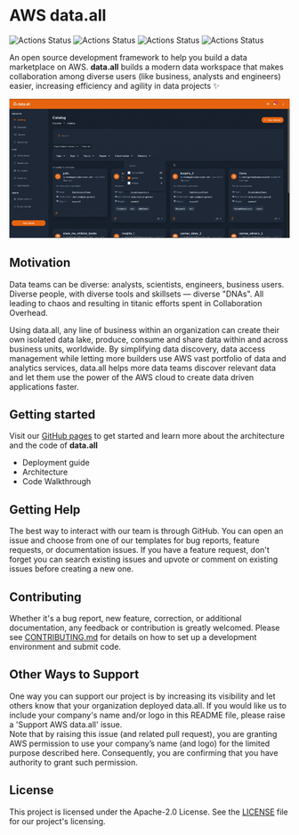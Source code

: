 # AWS data.all
![Actions Status](https://github.com/awslabs/aws-dataall/actions/workflows/minimal-security-checks.yml/badge.svg)
![Actions Status](https://github.com/awslabs/aws-dataall/actions/workflows/static-checking.yml/badge.svg)
![Actions Status](https://github.com/awslabs/aws-dataall/actions/workflows/coverage.yml/badge.svg)
![Actions Status](https://github.com/awslabs/aws-dataall/actions/workflows/validate-db-schema.yml/badge.svg)


An open source development framework to help you build a data marketplace on AWS.
**data.all** builds a modern data workspace that makes collaboration
among diverse users (like business, analysts and engineers) easier, 
increasing efficiency and agility in data projects ✨

![data.all_ui catalog](documentation/userguide/docs/pictures/catalog/catalog-ui.gif)

## Motivation

Data teams can be diverse: analysts, scientists, engineers, business users. Diverse people, with 
diverse tools and skillsets — diverse "DNAs". All leading to chaos and resulting in titanic 
efforts spent in Collaboration Overhead.

Using data.all, any line of business within an organization can create their own isolated data lake, 
produce, consume and share data within and across business units, worldwide. By simplifying data discovery, 
data access management while letting more builders use AWS vast portfolio of data and analytics services, 
data.all helps more data teams discover relevant data and let them use the power of the AWS cloud 
to create data driven applications faster.


## Getting started

Visit our [GitHub pages](https://awslabs.github.io/aws-dataall/) 
to get started and learn more about the architecture and the code of **data.all**
- Deployment guide
- Architecture
- Code Walkthrough

## Getting Help

The best way to interact with our team is through GitHub.  You can open an issue and choose from one of our templates 
for bug reports, feature requests, or documentation issues.  If you have a feature request, don't forget you can 
search existing issues and upvote or comment on existing issues before creating a new one.

## Contributing

Whether it's a bug report, new feature, correction, or additional
documentation, any feedback or contribution is greatly welcomed.
Please see [CONTRIBUTING.md](./CONTRIBUTING.md) for details 
on how to set up a development
environment and submit code.

## Other Ways to Support

One way you can support our project is by increasing its visibility and let others know that your organization 
deployed data.all.  If you would like 
us to include your company's name and/or logo in this README file, please raise a 'Support AWS data.all' issue.  
Note that 
by raising this issue (and related pull request), you are granting AWS permission to use your company’s name 
(and logo) for the limited purpose described here. Consequently, you are confirming that you have authority to grant such 
permission.

## License
This project is licensed under the Apache-2.0 License.
See the [LICENSE](https://github.com/awslabs/aws-dataall/blob/master/LICENSE) file for our project's licensing.

